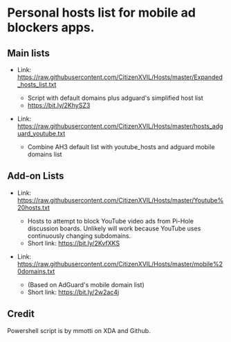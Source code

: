 # Personal hosts list for mobile ad blockers apps.

## Main lists

* Link: https://raw.githubusercontent.com/CitizenXVIL/Hosts/master/Expanded_hosts_list.txt

   - Script with default domains plus adguard's simplified host list
   - https://bit.ly/2KhySZ3

* Link: https://raw.githubusercontent.com/CitizenXVIL/Hosts/master/hosts_adguard_youtube.txt

   - Combine AH3 default list with youtube_hosts and adguard mobile domains list



## Add-on Lists
* Link: https://raw.githubusercontent.com/CitizenXVIL/Hosts/master/Youtube%20hosts.txt

   - Hosts to attempt to block YouTube video ads from Pi-Hole discussion boards. Unlikely will work because YouTube uses continuously  changing subdomains.
   - Short link: https://bit.ly/2KvfXKS

* Link: https://raw.githubusercontent.com/CitizenXVIL/Hosts/master/mobile%20domains.txt

   - (Based on AdGuard's mobile domain list)
   - Short link: https://bit.ly/2w2ac4j

## Credit

Powershell script is by mmotti on XDA and Github.
